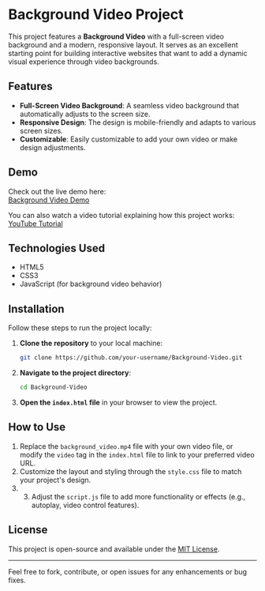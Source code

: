 # Background Video Project

This project features a **Background Video** with a full-screen video background and a modern, responsive layout. It serves as an excellent starting point for building interactive websites that want to add a dynamic visual experience through video backgrounds.

## Features

- **Full-Screen Video Background**: A seamless video background that automatically adjusts to the screen size.
- **Responsive Design**: The design is mobile-friendly and adapts to various screen sizes.
- **Customizable**: Easily customizable to add your own video or make design adjustments.

## Demo

Check out the live demo here:  
[Background Video Demo](https://vlaprogrammer3534.github.io/Background-Video/)

You can also watch a video tutorial explaining how this project works:  
[YouTube Tutorial](https://youtu.be/R0_1i9LQMfw?si=TW1a30kouafXLiWC)

## Technologies Used

- HTML5
- CSS3
- JavaScript (for background video behavior)

## Installation

Follow these steps to run the project locally:

1. **Clone the repository** to your local machine:
    ```bash
    git clone https://github.com/your-username/Background-Video.git
    ```

2. **Navigate to the project directory**:
    ```bash
    cd Background-Video
    ```

3. **Open the `index.html` file** in your browser to view the project.

## How to Use

1. Replace the `background_video.mp4` file with your own video file, or modify the `video` tag in the `index.html` file to link to your preferred video URL.
2. Customize the layout and styling through the `style.css` file to match your project's design.
3. 3. Adjust the `script.js` file to add more functionality or effects (e.g., autoplay, video control features).


## License

This project is open-source and available under the [MIT License](LICENSE).

---

Feel free to fork, contribute, or open issues for any enhancements or bug fixes.
